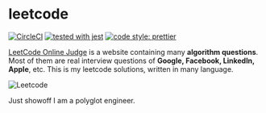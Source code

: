 leetcode
========
[![CircleCI](https://circleci.com/gh/gengjiawen/leetcode.svg?style=svg)](https://circleci.com/gh/gengjiawen/leetcode)
[![tested with jest](https://img.shields.io/badge/tested_with-jest-99424f.svg)](https://github.com/facebook/jest)
[![code style: prettier](https://img.shields.io/badge/code_style-prettier-ff69b4.svg?style=flat-square)](https://github.com/prettier/prettier)

[LeetCode Online Judge](https://leetcode.com/) is a website containing many **algorithm questions**. Most of them are
real interview questions of **Google, Facebook, LinkedIn, Apple**, etc. This is my leetcode solutions, written in many
language.

![Leetcode](./leetcode.png?style=centerme)

Just showoff I am a polyglot engineer.
